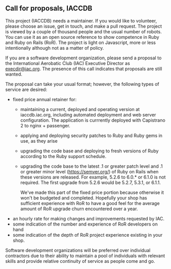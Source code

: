 ## Call for proposals, IACCDB

This project (IACCDB) needs a maintainer. If you would like to volunteer, please choose an issue, get in touch, and make a pull request.  The project is viewed by a couple of thousand people and the usual number of robots. You can use it as an open source reference to show competence in Ruby and Ruby on Rails (RoR). The project is light on Javascript, more or less intentionally although not as a matter of policy.

If you are a software development organization, please send a proposal to the International Aerobatic Club (IAC) Executive Director as execdir@iac.org. The presence of this call indicates that proposals are still wanted.

The proposal can take your usual format; however, the following types of service are desired:

- fixed price annual retainer for:
   - maintaining a current, deployed and operating version at iaccdb.iac.org, including automated deployment and web server configuration.  The application is currrently deployed with Capistrano 2 to nginx + passenger.
   - applying and deploying security patches to Ruby and Ruby gems in use, as they arise
   - upgrading the code base and deploying to fresh versions of Ruby according to the Ruby support schedule.
   - upgrading the code base to the latest .1 or greater patch level and .1 or greater minor level (https://semver.org/) of Ruby on Rails when these versions are released.  For example, 5.2.6 to 6.0.* or 6.1.0 is not required. The first upgrade from 5.2.6 would be 5.2.7, 5.3.1, or 6.1.1.

     We've made this part of the fixed price portion because otherwise it won't be budgeted and completed. Hopefully your shop has sufficient experience with RoR to have a good feel for the average amount of RoR upgrade churn encountered over a year.
- an hourly rate for making changes and improvements requested by IAC.
- some indication of the number and experience of RoR developers on hand
- some indication of the depth of RoR project experience existing in your shop.

Software development organizations will be preferred over individual contractors due to their ability to maintain a pool of individuals with relevant skills and provide relative continuity of service as people come and go.

